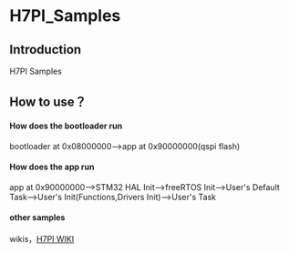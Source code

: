 # H7PI_Samples

## Introduction
H7PI Samples

## How to use？

#### How does the bootloader run
bootloader at 0x08000000-->app at 0x90000000(qspi flash)

#### How does the app run
app at 0x90000000-->STM32 HAL Init-->freeRTOS Init-->User's Default Task-->User's Init(Functions,Drivers Init)-->User's Task

#### other samples
wikis，[H7PI WIKI](https://pinno.cc/2020/02/28/H7PI-%E7%AE%80%E4%BB%8B/)

